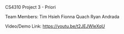 CS4310 Project 3 - Priori

Team Members:
Tim Hsieh
Fionna Quach
Ryan Andrada

Video/Demo Link:
https://youtu.be/t2JEJWIeXqU
